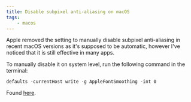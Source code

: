 ```yaml
---
title: Disable subpixel anti-aliasing on macOS
tags:
    - macos
---
```


Apple removed the setting to manually disable subpixel anti-aliasing in recent
macOS versions as it's supposed to be automatic, however I've noticed that it is
still effective in many apps.

To manually disable it on system level, run the following command in the
terminal:

```
defaults -currentHost write -g AppleFontSmoothing -int 0
```

Found
[here](https://gist.github.com/rsms/fb463396c95ad8d9efa338a8050a01dc#force-disable-sub-pixel-anti-aliasing-macos-12).
